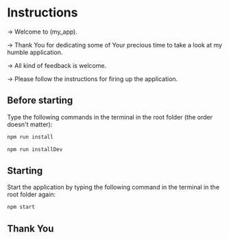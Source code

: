 # Instructions

-> Welcome to (my_app).

-> Thank You for dedicating some of Your precious time to take a look at my humble application.

-> All kind of feedback is welcome.

-> Please follow the instructions for firing up the application.

## Before starting

Type the following commands in the terminal in the root folder (the order doesn't matter):

```bash
npm run install
```

```bash
npm run installDev
```

## Starting

Start the application by typing the following command in the terminal in the root folder again:

```bash
npm start
```

## Thank You
